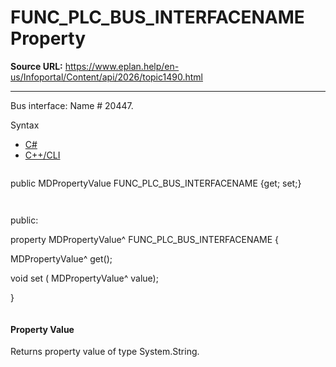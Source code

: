 # FUNC_PLC_BUS_INTERFACENAME Property

**Source URL:** https://www.eplan.help/en-us/Infoportal/Content/api/2026/topic1490.html

---

Bus interface: Name # 20447.

Syntax

- [C#](#i-syntax-CS)
- [C++/CLI](#i-syntax-CPP2005)

```
```
public MDPropertyValue FUNC_PLC_BUS_INTERFACENAME {get; set;}
```
```

```
```
public:

property MDPropertyValue^ FUNC_PLC_BUS_INTERFACENAME {

   MDPropertyValue^ get();

   void set (    MDPropertyValue^ value);

}
```
```

#### Property Value

Returns property value of type System.String.
